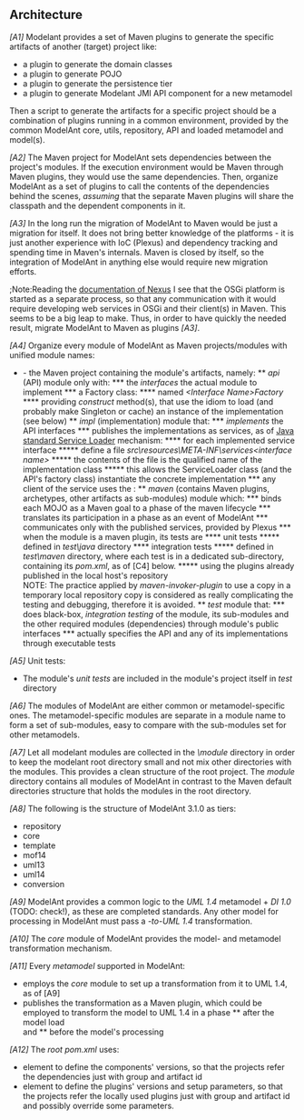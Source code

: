Architecture
------------

*\[A1\]* Modelant provides a set of Maven plugins to generate the specific artifacts of another (target) project like:

  * a plugin to generate the domain classes
  * a plugin to generate POJO
  * a plugin to generate the persistence tier
  * a plugin to generate Modelant JMI API component for a new metamodel

Then a script to generate the artifacts for a specific project should be a combination of plugins running in a common environment, provided by the common ModelAnt core, utils, repository, API and loaded metamodel and model(s).

*\[A2\]* The Maven project for ModelAnt sets dependencies between the project's modules. If the execution environment would be Maven through Maven plugins, they would use the same dependencies. Then, organize ModelAnt as a set of plugins to call the contents of the dependencies behind the scenes, *assuming* that the separate Maven plugins will share the classpath and the dependent components in it.

*\[A3\]* In the long run the migration of ModelAnt to Maven would be just a migration for itself. It does not bring better knowledge of the platforms - it is just another experience with IoC (Plexus) and dependency tracking and spending time in Maven's internals. Maven is closed by itself, so the integration of ModelAnt in anything else would require new migration efforts. 

;Note:Reading the [documentation of Nexus](https://books.sonatype.com/mcookbook/reference/index.html) I see that the OSGi platform is started as a separate process, so that any communication with it would require developing web services in OSGi and their client(s) in Maven. This seems to be a big leap to make. Thus, in order to have quickly the needed result, migrate ModelAnt to Maven as plugins *\[A3\]*.

*\[A4\]* Organize every module of ModelAnt as Maven projects/modules with unified module names:

* *<module name>* - the Maven project containing the module's artifacts, namely:
** *api* (API) module only with:
*** the *interfaces* the actual module to implement
*** a Factory class:
**** named *&lt;Interface Name&gt;Factory*
**** providing *construct* method(s), that use the idiom to load (and probably make Singleton or cache) an instance of the implementation (see below)
** *impl* (implementation) module that:
*** *implements* the API interfaces
*** publishes the implementations as services, as of [Java standard Service Loader](https://docs.oracle.com/javase/6/docs/api/java/util/ServiceLoader.html) mechanism:
**** for each implemented service interface 
***** define a file *src\resources\META-INF\services\<interface name>*
***** the contents of the file is the qualified name of the implementation class
***** this allows the ServiceLoader class (and the API's factory class) instantiate the concrete implementation
*** any client of the service uses the :
** *maven* (contains Maven plugins, archetypes, other artifacts as sub-modules) module which:
*** binds each MOJO as a Maven goal to a phase of the maven lifecycle 
*** translates its participation in a phase as an event of ModelAnt
*** communicates only with the published services, provided by Plexus
*** when the module is a maven plugin, its tests are
**** unit tests
***** defined in *test\java* directory
**** integration tests
***** defined in *test\maven* directory, where each test is in a dedicated *<test name>* sub-directory, containing its *pom.xml*, as of \[C4\] below.
***** using the plugins already published in the local host's repository<br/>NOTE: The practice applied by *maven-invoker-plugin* to use a copy in a temporary local repository copy is considered as really complicating the testing and debugging, therefore it is avoided.
** *test* module that:
*** does black-box, *integration testing* of the module, its sub-modules and the other required modules (dependencies) through module's public interfaces
*** actually specifies the API and any of its implementations through executable tests

*\[A5\]* Unit tests: 

* The module's *unit tests* are included in the module's project itself in *test* directory

*\[A6\]* The modules of ModelAnt are either common or metamodel-specific ones. The metamodel-specific modules are separate in a *<metamodel>* module name to form a set of sub-modules, easy to compare with the sub-modules set for other metamodels.

*\[A7\]* Let all modelant modules are collected in the *\module* directory in order to keep the modelant root directory small and not mix other directories with the modules. This provides a clean structure of the root project. The *module* directory contains all modules of ModelAnt in contrast to the Maven default directories structure that holds the modules in the root directory.

*\[A8\]* The following is the structure of ModelAnt 3.1.0 as tiers:

* repository
* core
* template
* mof14
* uml13 
* uml14
* conversion

*\[A9\]* ModelAnt provides a common logic to the *UML 1.4* metamodel + *DI 1.0* (TODO: check!), as these are completed standards. Any other model for processing in ModelAnt must pass a *<metamodel>-to-UML 1.4* transformation.

*\[A10\]* The *core* module of ModelAnt provides the model- and metamodel transformation mechanism. 

*\[A11\]* Every *metamodel* supported in ModelAnt:

* employs the *core* module to set up a transformation from it to UML 1.4, as of \[A9\]
* publishes the transformation as a Maven plugin, which could be employed to transform the model to UML 1.4 in a phase 
** after the model load<br/>and
** before the model's processing

*\[A12\]* The *root pom.xml* uses:

* *<dependencyManagement>* element to define the components' versions, so that the projects refer the dependencies just with group and artifact id
* *<pluginManagement>* element to define the plugins' versions and setup parameters, so that the projects refer the locally used plugins just with group and artifact id and possibly override some parameters.
